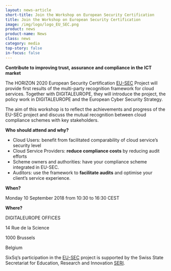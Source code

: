 ```yaml
---
layout: news-article
short-title: Join the Workshop on European Security Certification
title: Join the Workshop on European Security Certification
image: /img/logo/logo_EU_SEC.png
product: news
product-name: News
class: news
category: media
top-story: false
in-focus: false
---
```


**Contribute to improving trust, assurance and compliance in the ICT market**

The HORIZON 2020 European Security Certification [EU-SEC](http://www.sec-cert.eu/) Project will provide first results of the multi-party recognition framework for cloud services. Together with DIGITALEUROPE, they will introduce the project, the policy work in DIGITALEUROPE and the European Cyber Security Strategy.

The aim of this workshop is to reflect the achievements and progress of the EU-SEC project and discuss the mutual recognition between cloud compliance schemes with key stakeholders.

**Who should attend and why?**

- Cloud Users: benefit from facilitated comparability of cloud service’s security level
- Cloud Service Providers: **reduce compliance costs** by reducing audit efforts
- Scheme owners and authorities: have your compliance scheme integrated in EU-SEC. 
- Auditors: use the framework to **facilitate audits** and optimise your client’s service experience.

**When?**

Monday 10 September 2018 from 10:30 to 16:30 CEST

**Where?**

DIGITALEUROPE OFFICES

14 Rue de la Science

1000 Brussels

Belgium

SixSq’s participation in the [EU-SEC](https://sixsq.com/r-and-d/eusec) project is supported by the Swiss State Secretariat for Education, Research and Innovation [SERI](https://www.sbfi.admin.ch/sbfi/en/home.html).

